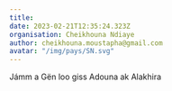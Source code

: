 ```yaml
---
title: 
date: 2023-02-21T12:35:24.323Z
organisation: Cheikhouna Ndiaye
author: cheikhouna.moustapha@gmail.com
avatar: "/img/pays/SN.svg"
---
```


Jámm a Gën loo giss Adouna ak Alakhira